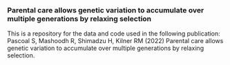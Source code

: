 ### Parental care allows genetic variation to accumulate over multiple generations by relaxing selection

This is a repository for the data and code used in the following publication: Pascoal S, Mashoodh R, Shimadzu H, Kilner RM (2022) Parental care allows genetic variation to accumulate over multiple generations by relaxing selection.

